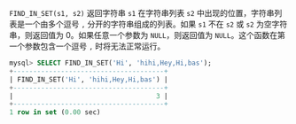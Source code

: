 `FIND_IN_SET(s1, s2)` 返回字符串 `s1` 在字符串列表 `s2` 中出现的位置，字符串列表是一个由多个逗号 `,` 分开的字符串组成的列表。如果 `s1` 不在 `s2` 或 `s2` 为空字符串，则返回值为 0。如果任意一个参数为 `NULL`，则返回值为 `NULL`。这个函数在第一个参数包含一个逗号 `,` 时将无法正常运行。

```sql
mysql> SELECT FIND_IN_SET('Hi', 'hihi,Hey,Hi,bas');
+--------------------------------------+
| FIND_IN_SET('Hi', 'hihi,Hey,Hi,bas') |
+--------------------------------------+
|                                    3 |
+--------------------------------------+
1 row in set (0.00 sec)
```

